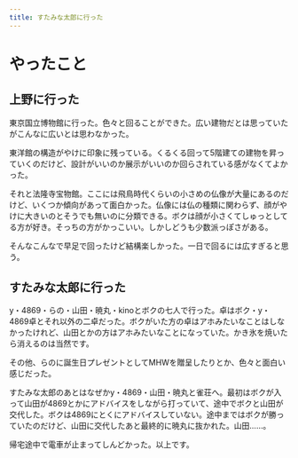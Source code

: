 ```yaml
---
title: すたみな太郎に行った
---
```


# やったこと

## 上野に行った

東京国立博物館に行った。色々と回ることができた。広い建物だとは思っていたがこんなに広いとは思わなかった。

東洋館の構造がやけに印象に残っている。くるくる回って5階建ての建物を昇っていくのだけど、設計がいいのか展示がいいのか回らされている感がなくてよかった。

それと法隆寺宝物館。ここには飛鳥時代くらいの小さめの仏像が大量にあるのだけど、いくつか傾向があって面白かった。仏像には仏の種類に関わらず、顔がやけに大きいのとそうでも無いのに分類できる。ボクは顔が小さくてしゅっとしてる方が好き。そっちの方がかっこいい。しかしどうも少数派っぽさがある。

そんなこんなで早足で回ったけど結構楽しかった。一日で回るには広すぎると思う。

## すたみな太郎に行った

y・4869・らの・山田・暁丸・kinoとボクの七人で行った。卓はボク・y・4869卓とそれ以外の二卓だった。ボクがいた方の卓はアホみたいなことはしなかったけれど、山田とかの方はアホみたいなことになっていた。かき氷を焼いたら消えるのは当然です。

その他、らのに誕生日プレゼントとしてMHWを贈呈したりとか、色々と面白い感じだった。

すたみな太郎のあとはなぜかy・4869・山田・暁丸と雀荘へ。最初はボクが入って山田が4869とかにアドバイスをしながら打っていて、途中でボクと山田が交代した。ボクは4869にとくにアドバイスしていない。途中まではボクが勝っていたのだけど、山田に交代したあと最終的に暁丸に抜かれた。山田……。

帰宅途中で電車が止まってしんどかった。以上です。

